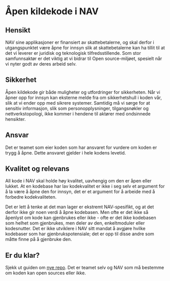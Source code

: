 Åpen kildekode i NAV
====================

## Hensikt

NAV sine applikasjoner er finansiert av skattebetalerne, og skal derfor i utgangspunktet være åpne for innsyn 
slik at skattebetalerne kan ha tillit til at det vi leverer er juridisk og teknologisk tilfredsstillende. 
Som stor samfunnsaktør er det viktig at vi bidrar til Open source-miljøet, spesielt når vi nyter godt av deres arbeid selv.

## Sikkerhet

Åpen kildekode gir både muligheter og utfordringer for sikkerheten. Når vi åpner opp for innsyn kan eksterne 
melde fra om sikkerhetshull i koden vår, slik at vi ender opp med sikrere systemer. 
Samtidig må vi sørge for at sensitiv informasjon, slik som personopplysninger, tilgangsnøkler 
og nettverkstopologi, ikke kommer i hendene til aktører med ondsinnede hensikter. 

## Ansvar
Det er teamet som eier koden som har ansvaret for vurdere om koden er trygg å åpne. Dette ansvaret gjelder i hele kodens levetid.

## Kvalitet og relevans

All kode i NAV skal holde høy kvalitet, uavhengig om den er åpen eller lukket. At en kodebase har lav kodekvalitet er ikke i seg selv et argument for å la være å åpne den for innsyn, det er et argument for å arbeide med å forbedre kodekvaliteten.

Det er lett å tenke at det man lager er ekstremt NAV-spesifikt, og at det derfor ikke gir noen verdi å åpne kodebasen. Men ofte er det ikke så åpenlyst om kode kan gjenbrukes eller ikke - ofte er det ikke kodebasen som helhet som gjenbrukes, men deler av den, enkeltmoduler eller kodesnutter. Det er ikke utviklere i NAV sitt mandat å avgjøre hvilke kodebaser som har gjenbrukspotensiale; det er opp til disse andre som måtte finne på å gjenbruke den.

## Er du klar?

Sjekk ut guiden om [nye repo](guider/nye-repo.md). Det er teamet selv og NAV som må bestemme om koden kan open sources eller ikke.
